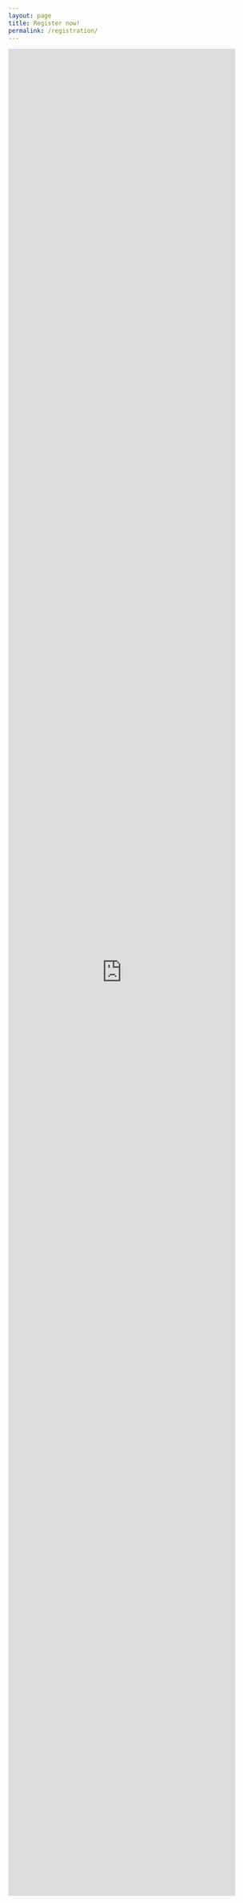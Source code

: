 ```yaml
---
layout: page
title: Register now!
permalink: /registration/
---
```


<iframe src="https://docs.google.com/forms/d/e/1FAIpQLScDXy2fgrwa3XcoSTmQ5OFxtc4kHwJolWcn8blatzf2i2GY4w/viewform?embedded=true" width="90%" height="3696" frameborder="0" marginheight="0" marginwidth="0">Loading…</iframe>

<script>
document.querySelector("iframe").addEventListener("load", 
    function() {
        window.scrollTo({
    top: 0,
    left: 0,
    behavior: 'smooth'
  });
});
</script>
